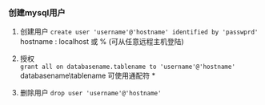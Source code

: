 ### 创建mysql用户	
1. 创建用户	
`create user 'username'@'hostname' identified by 'passwprd'`
hostname : localhost 或 % (可从任意远程主机登陆)	

2. 授权		
`grant all on databasename.tablename to 'username'@'hostname'`		
databasename\tablename 可使用通配符 *	

3. 删除用户
`drop user 'username'@'hostname'`



